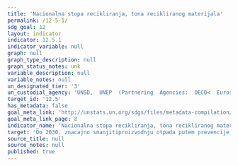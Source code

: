 ```yaml
---
title: 'Nacionalna stopa recikliranja, tona recikliranog materijala'
permalink: /12-5-1/
sdg_goal: 12
layout: indicator
indicator: 12.5.1
indicator_variable: null
graph: null
graph_type_description: null
graph_status_notes: unk
variable_description: null
variable_notes: null
un_designated_tier: '3'
un_custodial_agency: 'UNSD,  UNEP  (Partnering  Agencies:  OECD<  Eurostat)'
target_id: '12.5'
has_metadata: false
goal_meta_link: 'http://unstats.un.org/sdgs/files/metadata-compilation/Metadata-Goal-12.pdf'
goal_meta_link_page: 8
indicator_name: 'Nacionalna stopa recikliranja, tona recikliranog materijala'
target: 'Do 2030. znacajno smanjitiproizvodnju otpada putem prevencije, smanjenja, recikliranja i ponovne uporabe.'
source_title: null
source_notes: null
published: true  
---
```

